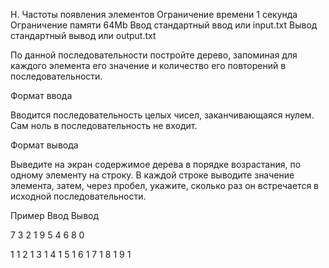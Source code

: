 
H. Частоты появления элементов
Ограничение времени 	1 секунда
Ограничение памяти 	64Mb
Ввод 	стандартный ввод или input.txt
Вывод 	стандартный вывод или output.txt

По данной последовательности постройте дерево, запоминая для каждого элемента его значение и количество его повторений в последовательности.

Формат ввода

Вводится последовательность целых чисел, заканчивающаяся нулем. Сам ноль в последовательность не входит.

Формат вывода

Выведите на экран содержимое дерева в порядке возрастания, по одному элементу на строку. В каждой строке выводите значение элемента, затем, через пробел, укажите, сколько раз он встречается в исходной последовательности.

Пример
Ввод
Вывод

7 3 2 1 9 5 4 6 8 0

	

1 1
2 1
3 1
4 1
5 1
6 1
7 1
8 1
9 1
